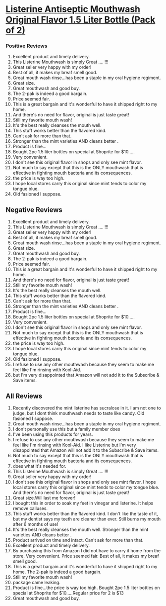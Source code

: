 # [Listerine Antiseptic Mouthwash Original Flavor 1.5 Liter Bottle (Pack of 2)](https://products.checkmycream.com/products/Listerine-Antiseptic-Mouthwash-Original-Flavor-1.5-Liter-Bottle-(Pack-of-2).html)

### Positive Reviews

<ol>
      <li>Excellent product and timely delivery.</li>
      <li>This Listerine Mouthwash is simply Great .... !!!</li>
      <li>Great seller very happy with my order!</li>
      <li>Best of all, it makes my breaf smell good.</li>
      <li>Great mouth wash rinse...has been a staple in my oral hygiene regiment.</li>
      <li>Great size.</li>
      <li>Great mouthwash and good buy.</li>
      <li>The 2-pak is indeed a good bargain.</li>
      <li>Price seemed fair.</li>
      <li>This is a great bargain and it&#x27;s wonderful to have it shipped right to my home.</li>
      <li>And there&#x27;s no need for flavor, original is just taste great!</li>
      <li>Still my favorite mouth wash!</li>
      <li>It&#x27;s the best really cleanses the mouth well.  </li>
      <li>This stuff works better than the flavored kind.</li>
      <li>Can&#x27;t ask for more than that.</li>
      <li>Stronger than the mint varieties AND cleans better .</li>
      <li>Product is fine...</li>
      <li>Bought 2pc 1.5 liter bottles on special at Shoprite for $10.....</li>
      <li>Very convenient.</li>
      <li>I don&#x27;t see this original flavor in shops and only see mint flavor.</li>
      <li>Not much to say except that this is the ONLY mouthwash that is effective in fighting mouth bacteria and its consequences.</li>
      <li>the price is way too high.</li>
      <li>I hope local stores carry this original since mint tends to color my tongue blue.</li>
      <li>Old fasioned I suppose.</li>
</ol>


<h2>Negative Reviews</h2>
<ol>
<li> Excellent product and timely delivery.</li>
<li> This Listerine Mouthwash is simply Great .... !!!</li>
<li> Great seller very happy with my order!</li>
<li> Best of all, it makes my breaf smell good.</li>
<li> Great mouth wash rinse...has been a staple in my oral hygiene regiment.</li>
<li> Great size.</li>
<li> Great mouthwash and good buy.</li>
<li> The 2-pak is indeed a good bargain.</li>
<li> Price seemed fair.</li>
<li> This is a great bargain and it&#x27;s wonderful to have it shipped right to my home.</li>
<li> And there&#x27;s no need for flavor, original is just taste great!</li>
<li> Still my favorite mouth wash!</li>
<li> It&#x27;s the best really cleanses the mouth well.  </li>
<li> This stuff works better than the flavored kind.</li>
<li> Can&#x27;t ask for more than that.</li>
<li> Stronger than the mint varieties AND cleans better .</li>
<li> Product is fine...</li>
<li> Bought 2pc 1.5 liter bottles on special at Shoprite for $10.....</li>
<li> Very convenient.</li>
<li> I don&#x27;t see this original flavor in shops and only see mint flavor.</li>
<li> Not much to say except that this is the ONLY mouthwash that is effective in fighting mouth bacteria and its consequences.</li>
<li> the price is way too high.</li>
<li> I hope local stores carry this original since mint tends to color my tongue blue.</li>
<li> Old fasioned I suppose.</li>
<li> I refuse to use any other mouthwash because they seem to make me feel like I&#x27;m rinsing with Kool-Aid.  </li>
<li> but I&#x27;m very disappointed that Amazon will not add it to the Subscribe &amp; Save items.</li>
</ol>

<h2>All Reviews</h2>

<ol>
    <li> Recently discovered the mint listerine has sucralose in it.  I am not one to judge, but I dont think mouthwash needs to taste like candy.  Old fasioned I suppose.</li>
    <li> Great mouth wash rinse...has been a staple in my oral hygiene regiment.</li>
    <li> I don&#x27;t personally use this but a family member does</li>
    <li> I&#x27;ve been using this products for years.</li>
    <li> I refuse to use any other mouthwash because they seem to make me feel like I&#x27;m rinsing with Kool-Aid.  I like Listerine but I&#x27;m very disappointed that Amazon will not add it to the Subscribe &amp; Save items.</li>
    <li> Not much to say except that this is the ONLY mouthwash that is effective in fighting mouth bacteria and its consequences.</li>
    <li> does what it&#x27;s needed for.</li>
    <li> This Listerine Mouthwash is simply Great .... !!!</li>
    <li> Great seller very happy with my order!</li>
    <li> I don&#x27;t see this original flavor in shops and only see mint flavor. I hope local stores carry this original since mint tends to color my tongue blue. And there&#x27;s no need for flavor, original is just taste great!</li>
    <li> Great size.Will last me forever!</li>
    <li> I bought this in order to soak my feet in vinegar and listerine.  It helps remove calluses.</li>
    <li> This stuff works better than the flavored kind. I don&#x27;t like the taste of it, but my dentist says my teeth are cleaner than ever. Still burns my mouth after 6 months of use!</li>
    <li> It&#x27;s the best really cleanses the mouth well.  Stronger than the mint varieties AND cleans better .</li>
    <li> Product arrived on time and intact.  Can&#x27;t ask for more than that.</li>
    <li> Excellent product and timely delivery.</li>
    <li> By purchasing this from Amazon I did not have to carry it home from the store. Very convenient. Price seemed fair. Best of all, it makes my breaf smell good.</li>
    <li> This is a great bargain and it&#x27;s wonderful to have it shipped right to my home. The 2-pak is indeed a good bargain.</li>
    <li> Still my favorite mouth wash!</li>
    <li> package came leaking.</li>
    <li> Product is fine...the price is way too high. Bought 2pc 1.5 liter bottles on special at Shoprite for $10.....Regular price for 2 is $13</li>
    <li> Great mouthwash and good buy.</li>
</ol>




